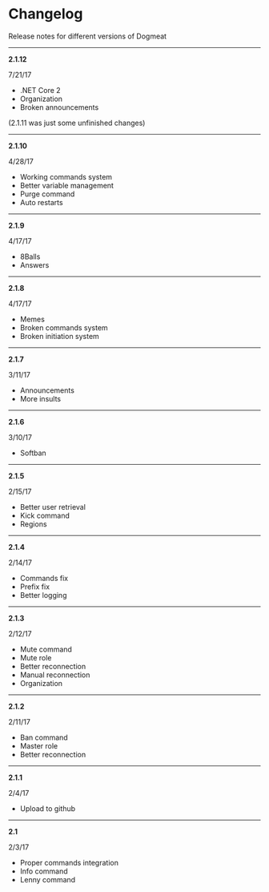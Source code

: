 # Changelog
Release notes for different versions of Dogmeat

---

**2.1.12**

7/21/17
- .NET Core 2
- Organization
- Broken announcements

(2.1.11 was just some unfinished changes)

---

**2.1.10**

4/28/17
- Working commands system
- Better variable management
- Purge command
- Auto restarts

---

**2.1.9**

4/17/17
- 8Balls
- Answers

---

**2.1.8**

4/17/17
- Memes
- Broken commands system
- Broken initiation system

---

**2.1.7**

3/11/17
- Announcements
- More insults

---

**2.1.6**

3/10/17
- Softban

---

**2.1.5**

2/15/17
- Better user retrieval
- Kick command
- Regions

---

**2.1.4**

2/14/17
- Commands fix
- Prefix fix
- Better logging

---

**2.1.3**

2/12/17
- Mute command
- Mute role
- Better reconnection
- Manual reconnection
- Organization

---

**2.1.2**

2/11/17
- Ban command
- Master role
- Better reconnection

---

**2.1.1**

2/4/17
- Upload to github

---

**2.1**

2/3/17
- Proper commands integration
- Info command
- Lenny command
